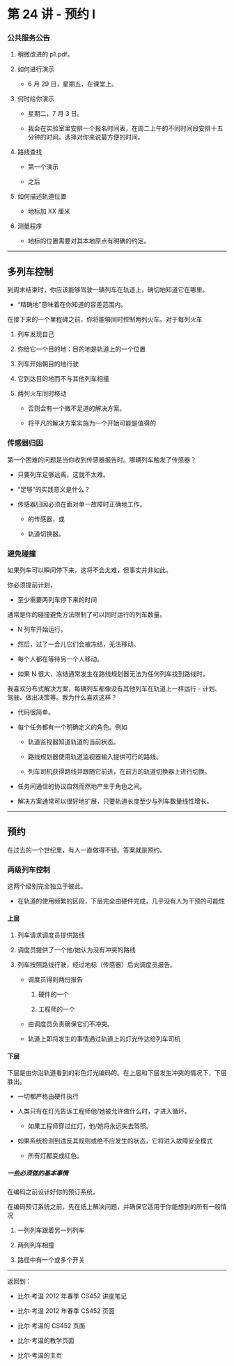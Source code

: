 # 第 24 讲 - 预约 I

### 公共服务公告

1.  稍微改进的 p1.pdf。

1.  如何进行演示

    +   6 月 29 日，星期五，在课堂上。

1.  何时给你演示

    +   星期二，7 月 3 日。

    +   我会在实验室里安排一个报名时间表，在周二上午的不同时间段安排十五分钟的时间。选择对你来说最方便的时间。

1.  路线查找

    +   第一个演示

    +   之后

1.  如何描述轨道位置

    +   地标加 XX 厘米

1.  测量程序

    +   地标的位置需要对其本地原点有明确的约定。

* * *

## 多列车控制

到周末结束时，你应该能够驾驶一辆列车在轨道上，确切地知道它在哪里。

+   “精确地”意味着在你知道的容差范围内。

在接下来的一个里程碑之前，你将能够同时控制两列火车。对于每列火车

1.  列车发现自己

1.  你给它一个目的地：目的地是轨道上的一个位置

1.  列车开始朝目的地行驶

1.  它到达目的地而不与其他列车相撞

1.  两列火车同时移动

    +   否则会有一个微不足道的解决方案。

    +   将平凡的解决方案实施为一个开始可能是值得的

### 传感器归因

第一个困难的问题是当你收到传感器报告时。哪辆列车触发了传感器？

+   只要列车足够远离，这就不太难。

+   “足够”的实践意义是什么？

+   传感器归因必须在面对单一故障时正确地工作，

    +   的传感器，或

    +   轨道切换器。

### 避免碰撞

如果列车可以瞬间停下来，这将不会太难，但事实并非如此。

你必须提前计划，

+   至少需要两列车停下来的时间

通常是你的碰撞避免方法限制了可以同时运行的列车数量。

+   N 列车开始运行。

+   然后，过了一会儿它们会被冻结，无法移动。

+   每个人都在等待另一个人移动。

+   如果 N 很大，冻结通常发生在路线规划器无法为任何列车找到路线时。

我喜欢分布式解决方案，每辆列车都像没有其他列车在轨道上一样运行 - 计划、驾驶、做出决策等。我为什么喜欢这样？

+   代码很简单。

+   每个任务都有一个明确定义的角色。例如

    +   轨道监视器知道轨道的当前状态。

    +   路线规划器使用轨道监视器输入提供可行的路线。

    +   列车司机获得路线并跟随它前进，在前方的轨道切换器上进行切换。

+   任务间通信的协议自然而然地产生于角色之间。

+   解决方案通常可以很好地扩展，只要轨道长度至少与列车数量线性增长。

* * *

## 预约

在过去的一个世纪里，有人一直做得不错。答案就是预约。

### 两级列车控制

这两个级别完全独立于彼此。

+   在轨道的使用频繁的区段，下层完全由硬件完成，几乎没有人为干预的可能性

#### 上层

1.  列车请求调度员提供路线

1.  调度员提供了一个他/她认为没有冲突的路线

1.  列车按照路线行驶，经过地标（传感器）后向调度员报告。

    +   调度员得到两份报告

        1.  硬件的一个

        1.  工程师的一个

    +   由调度员负责确保它们不冲突。

    +   轨道上即将发生的事情通过轨道上的灯光传达给列车司机

#### 下层

下层是由你沿轨道看到的彩色灯光编码的。在上层和下层发生冲突的情况下，下层胜出。

+   一切都严格由硬件执行

+   人类只有在灯光告诉工程师他/她被允许做什么时，才进入循环。

    +   如果工程师穿过红灯，他/她将永远失去驾照。

+   如果系统检测到违反其规则或绝不应发生的状态，它将进入故障安全模式

    +   所有灯都变成红色。

##### 一些必须做的基本事情

在编码之前设计好你的预订系统。

在编码预订系统之前，先在纸上解决问题，并确保它适用于你能想到的所有一般情况

1.  一列列车跟着另一列列车

1.  两列列车相撞

1.  路径中有一个或多个开关

* * *

返回到：

+   比尔·考温 2012 年春季 CS452 讲座笔记

+   比尔·考温 2012 年春季 CS452 页面

+   比尔·考温的 CS452 页面

+   比尔·考温的教学页面

+   比尔·考温的主页
